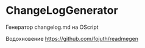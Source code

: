 # ChangeLogGenerator

Генератор changelog.md на OScript

Водохновение https://github.com/fojuth/readmegen
